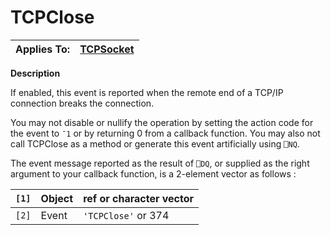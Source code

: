 




<h1 class="heading"><span class="name">TCPClose</span></h1>

| Applies To: | [TCPSocket](./tcpsocket.md) |
| --- | ---  |


**Description**


If enabled, this event is reported when the remote end of a TCP/IP connection breaks the connection.


You may not disable or nullify the operation by setting the action code for the event to `¯1` or by returning 0 from a callback function. You may also not call TCPClose as a method or generate this event artificially using `⎕NQ`.


The event message reported as the result of `⎕DQ`, or supplied as the right argument to your callback function, is a 2-element vector as follows :


| `[1]` | Object | ref or character vector |
| --- | --- | ---  |
| `[2]` | Event | `'TCPClose'` or 374 |



